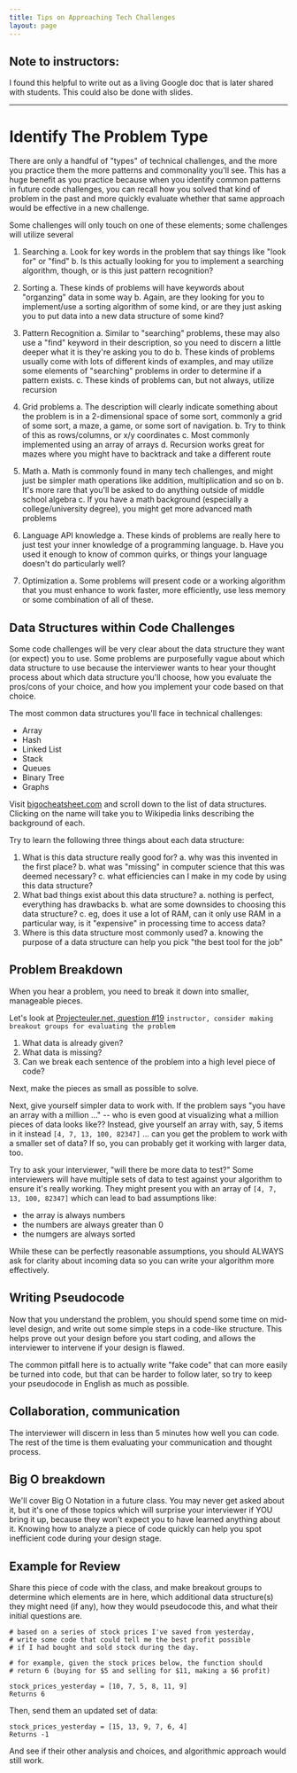 ```yaml
---
title: Tips on Approaching Tech Challenges
layout: page
---
```


## Note to instructors:

I found this helpful to write out as a living Google doc that is later shared with students. This could also be done with slides.

---

# Identify The Problem Type

There are only a handful of "types" of technical challenges, and the more you practice them the more patterns and commonality you'll see. This has a huge benefit as you practice because when you identify common patterns in future code challenges, you can recall how you solved that kind of problem in the past and more quickly evaluate whether that same approach would be effective in a new challenge.

Some challenges will only touch on one of these elements; some challenges will utilize several

1. Searching
    a. Look for key words in the problem that say things like "look for" or "find"
    b. Is this actually looking for you to implement a searching algorithm, though, or is this just pattern recognition?
  
2. Sorting
    a. These kinds of problems will have keywords about "organzing" data in some way
    b. Again, are they looking for you to implement/use a sorting algorithm of some kind, or are they just asking you to put data into a new data structure of some kind?

3. Pattern Recognition
    a. Similar to "searching" problems, these may also use a "find" keyword in their description, so you need to discern a little deeper what it is they're asking you to do
    b. These kinds of problems usually come with lots of different kinds of examples, and may utilize some elements of "searching" problems in order to determine if a pattern exists.
    c. These kinds of problems can, but not always, utilize recursion
  
4. Grid problems
    a. The description will clearly indicate something about the problem is in a 2-dimensional space of some sort, commonly a grid of some sort, a maze, a game, or some sort of navigation.
    b. Try to think of this as rows/columns, or x/y coordinates
    c. Most commonly implemented using an array of arrays
    d. Recursion works great for mazes where you might have to backtrack and take a different route

5. Math
    a. Math is commonly found in many tech challenges, and might just be simpler math operations like addition, multiplication and so on
    b. It's more rare that you'll be asked to do anything outside of middle school algebra
    c. If you have a math background (especially a college/university degree), you might get more advanced math problems
  
6. Language API knowledge
    a. These kinds of problems are really here to just test your inner knowledge of a programming language.
    b. Have you used it enough to know of common quirks, or things your language doesn't do particularly well?
  
7. Optimization
    a. Some problems will present code or a working algorithm that you must enhance to work faster, more efficiently, use less memory or some combination of all of these.
  

## Data Structures within Code Challenges

Some code challenges will be very clear about the data structure they want (or expect) you to use. Some problems are purposefully vague about which data structure to use because the interviewer wants to hear your thought process about which data structure you'll choose, how you evaluate the pros/cons of your choice, and how you implement your code based on that choice.

The most common data structures you'll face in technical challenges:

- Array
- Hash
- Linked List
- Stack
- Queues
- Binary Tree
- Graphs

Visit [bigocheatsheet.com](https://bigocheatsheet.com) and scroll down to the list of data structures. Clicking on the name will take you to Wikipedia links describing the background of each.

Try to learn the following three things about each data structure:

1. What is this data structure really good for?
    a. why was this invented in the first place?
    b. what was "missing" in computer science that this was deemed necessary?
    c. what efficiencies can I make in my code by using this data structure?
2. What bad things exist about this data structure?
    a. nothing is perfect, everything has drawbacks
    b. what are some downsides to choosing this data structure?
    c. eg, does it use a lot of RAM, can it only use RAM in a particular way, is it "expensive" in processing time to access data?
3. Where is this data structure most commonly used?
    a. knowing the purpose of a data structure can help you pick "the best tool for the job"
  

## Problem Breakdown

When you hear a problem, you need to break it down into smaller, manageable pieces.

Let's look at [Projecteuler.net, question #19](https://projecteuler.net/problem=19)
`instructor, consider making breakout groups for evaluating the problem`

1. What data is already given?
2. What data is missing?
3. Can we break each sentence of the problem into a high level piece of code?

Next, make the pieces as small as possible to solve.

Next, give yourself simpler data to work with. If the problem says "you have an array with a million ..." -- who is even good at visualizing what a million pieces of data looks like?? Instead, give yourself an array with, say, 5 items in it instead `[4, 7, 13, 100, 82347]` ... can you get the problem to work with a smaller set of data? If so, you can probably get it working with larger data, too.

Try to ask your interviewer, "will there be more data to test?" Some interviewers will have multiple sets of data to test against your algorithm to ensure it's really working. They might present you with an array of `[4, 7, 13, 100, 82347]` which can lead to bad assumptions like:

- the array is always numbers
- the numbers are always greater than 0
- the numgers are always sorted

While these can be perfectly reasonable assumptions, you should ALWAYS ask for clarity about incoming data so you can write your algorithm more effectively.


## Writing Pseudocode

Now that you understand the problem, you should spend some time on mid-level design, and write out some simple steps in a code-like structure. This helps prove out your design before you start coding, and allows the interviewer to intervene if your design is flawed.

The common pitfall here is to actually write "fake code" that can more easily be turned into code, but that can be harder to follow later, so try to keep your pseudocode in English as much as possible.


## Collaboration, communication

The interviewer will discern in less than 5 minutes how well you can code. The rest of the time is them evaluating your communication and thought process.

## Big O breakdown

We'll cover Big O Notation in a future class. You may never get asked about it, but it's one of those topics which will surprise your interviewer if YOU bring it up, because they won't expect you to have learned anything about it. Knowing how to analyze a piece of code quickly can help you spot inefficient code during your design stage.

## Example for Review

Share this piece of code with the class, and make breakout groups to determine which elements are in here, which additional data structure(s) they might need (if any), how they would pseudocode this, and what their initial questions are.
```
# based on a series of stock prices I've saved from yesterday,
# write some code that could tell me the best profit possible
# if I had bought and sold stock during the day.

# for example, given the stock prices below, the function should
# return 6 (buying for $5 and selling for $11, making a $6 profit)

stock_prices_yesterday = [10, 7, 5, 8, 11, 9]
Returns 6
```

Then, send them an updated set of data:
```
stock_prices_yesterday = [15, 13, 9, 7, 6, 4]
Returns -1
```

And see if their other analysis and choices, and algorithmic approach would still work.
